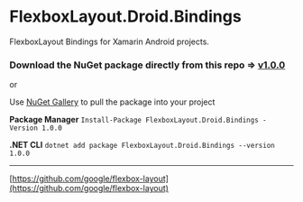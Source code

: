 # FlexboxLayout.Droid.Bindings

FlexboxLayout Bindings for Xamarin Android projects.

### Download the NuGet package directly from this repo => [v1.0.0](https://github.com/rf43/FlexboxLayout.Droid.Bindings/blob/master/FlexboxLayout.Droid.Bindings/FlexboxLayout.Droid.Bindings/bin/Release/FlexboxLayout.Droid.Bindings.1.0.0.nupkg)

or

Use [NuGet Gallery](https://www.nuget.org/packages/FlexboxLayout.Droid.Bindings/) to pull the package into your project

**Package Manager**
`Install-Package FlexboxLayout.Droid.Bindings -Version 1.0.0`

**.NET CLI**
`dotnet add package FlexboxLayout.Droid.Bindings --version 1.0.0`

---

[https://github.com/google/flexbox-layout](https://github.com/google/flexbox-layout)
